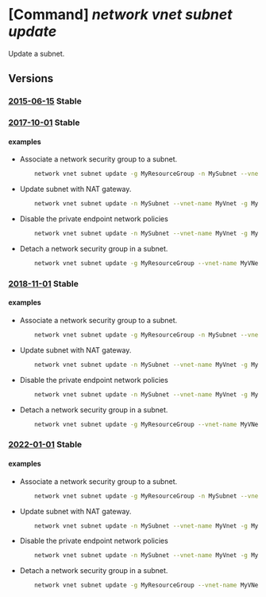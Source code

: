 # [Command] _network vnet subnet update_

Update a subnet.

## Versions

### [2015-06-15](/Resources/mgmt-plane/L3N1YnNjcmlwdGlvbnMve30vcmVzb3VyY2Vncm91cHMve30vcHJvdmlkZXJzL21pY3Jvc29mdC5uZXR3b3JrL3ZpcnR1YWxuZXR3b3Jrcy97fS9zdWJuZXRzL3t9/2015-06-15.xml) **Stable**

<!-- mgmt-plane /subscriptions/{}/resourcegroups/{}/providers/microsoft.network/virtualnetworks/{}/subnets/{} 2015-06-15 -->

### [2017-10-01](/Resources/mgmt-plane/L3N1YnNjcmlwdGlvbnMve30vcmVzb3VyY2Vncm91cHMve30vcHJvdmlkZXJzL21pY3Jvc29mdC5uZXR3b3JrL3ZpcnR1YWxuZXR3b3Jrcy97fS9zdWJuZXRzL3t9/2017-10-01.xml) **Stable**

<!-- mgmt-plane /subscriptions/{}/resourcegroups/{}/providers/microsoft.network/virtualnetworks/{}/subnets/{} 2017-10-01 -->

#### examples

- Associate a network security group to a subnet.
    ```bash
        network vnet subnet update -g MyResourceGroup -n MySubnet --vnet-name MyVNet --network-security-group MyNsg
    ```

- Update subnet with NAT gateway.
    ```bash
        network vnet subnet update -n MySubnet --vnet-name MyVnet -g MyResourceGroup --nat-gateway MyNatGateway --address-prefixes "10.0.0.0/21"
    ```

- Disable the private endpoint network policies
    ```bash
        network vnet subnet update -n MySubnet --vnet-name MyVnet -g MyResourceGroup --disable-private-endpoint-network-policies
    ```

- Detach a network security group in a subnet.
    ```bash
        network vnet subnet update -g MyResourceGroup --vnet-name MyVNet -n MySubnet --nsg null
    ```

### [2018-11-01](/Resources/mgmt-plane/L3N1YnNjcmlwdGlvbnMve30vcmVzb3VyY2Vncm91cHMve30vcHJvdmlkZXJzL21pY3Jvc29mdC5uZXR3b3JrL3ZpcnR1YWxuZXR3b3Jrcy97fS9zdWJuZXRzL3t9/2018-11-01.xml) **Stable**

<!-- mgmt-plane /subscriptions/{}/resourcegroups/{}/providers/microsoft.network/virtualnetworks/{}/subnets/{} 2018-11-01 -->

#### examples

- Associate a network security group to a subnet.
    ```bash
        network vnet subnet update -g MyResourceGroup -n MySubnet --vnet-name MyVNet --network-security-group MyNsg
    ```

- Update subnet with NAT gateway.
    ```bash
        network vnet subnet update -n MySubnet --vnet-name MyVnet -g MyResourceGroup --nat-gateway MyNatGateway --address-prefixes "10.0.0.0/21"
    ```

- Disable the private endpoint network policies
    ```bash
        network vnet subnet update -n MySubnet --vnet-name MyVnet -g MyResourceGroup --disable-private-endpoint-network-policies
    ```

- Detach a network security group in a subnet.
    ```bash
        network vnet subnet update -g MyResourceGroup --vnet-name MyVNet -n MySubnet --nsg null
    ```

### [2022-01-01](/Resources/mgmt-plane/L3N1YnNjcmlwdGlvbnMve30vcmVzb3VyY2Vncm91cHMve30vcHJvdmlkZXJzL21pY3Jvc29mdC5uZXR3b3JrL3ZpcnR1YWxuZXR3b3Jrcy97fS9zdWJuZXRzL3t9/2022-01-01.xml) **Stable**

<!-- mgmt-plane /subscriptions/{}/resourcegroups/{}/providers/microsoft.network/virtualnetworks/{}/subnets/{} 2022-01-01 -->

#### examples

- Associate a network security group to a subnet.
    ```bash
        network vnet subnet update -g MyResourceGroup -n MySubnet --vnet-name MyVNet --network-security-group MyNsg
    ```

- Update subnet with NAT gateway.
    ```bash
        network vnet subnet update -n MySubnet --vnet-name MyVnet -g MyResourceGroup --nat-gateway MyNatGateway --address-prefixes "10.0.0.0/21"
    ```

- Disable the private endpoint network policies
    ```bash
        network vnet subnet update -n MySubnet --vnet-name MyVnet -g MyResourceGroup --disable-private-endpoint-network-policies
    ```

- Detach a network security group in a subnet.
    ```bash
        network vnet subnet update -g MyResourceGroup --vnet-name MyVNet -n MySubnet --nsg null
    ```
